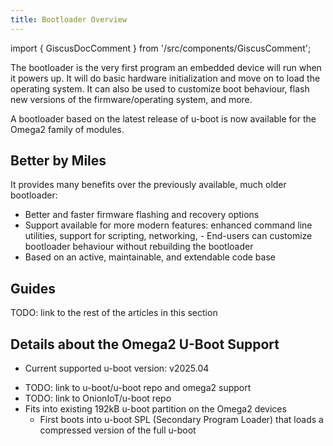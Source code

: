 ```yaml
---
title: Bootloader Overview
---
```


import { GiscusDocComment } from '/src/components/GiscusComment';

The bootloader is the very first program an embedded device will run when it powers up. It will do basic hardware initialization and move on to load the operating system. It can also be used to customize boot behaviour, flash new versions of the firmware/operating system, and more.

A bootloader based on the latest release of u-boot is now available for the Omega2 family of modules. 

## Better by Miles

It provides many benefits over the previously available, much older bootloader:

- Better and faster firmware flashing and recovery options
- Support available for more modern features: enhanced command line utilities, support for scripting, networking, - End-users can customize bootloader behaviour without rebuilding the bootloader
- Based on an active, maintainable, and extendable code base

## Guides

TODO: link to the rest of the articles in this section

## Details about the Omega2 U-Boot Support

- Current supported u-boot version: v2025.04 
<!-- - TODO: update to use u-boot-version variable above -->
- TODO: link to u-boot/u-boot repo and omega2 support
- TODO: link to OnionIoT/u-boot repo
- Fits into existing 192kB u-boot partition on the Omega2 devices
    - First boots into u-boot SPL (Secondary Program Loader) that loads a compressed version of the full u-boot 





<GiscusDocComment />